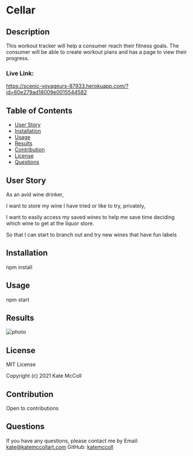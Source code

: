 # Cellar

## Description
This workout tracker will help a consumer reach their fitness goals. The consumer will be able to create workout plans
and has a page to view their progress.

### Live Link:
https://scenic-voyageurs-87933.herokuapp.com/?id=60e279ad18009e0015544582


## Table of Contents
- [User Story](#user-story)
- [Installation](#installation)
- [Usage](#usage)
- [Results](#results)
- [Contribution](#contribution)
- [License](#license)
- [Questions](#questions)


## User Story
As an avid wine drinker,

I want to store my wine I have tried or like to try, privately,

I want to easily access my saved wines to help me save time deciding which wine to get at the liquor store.

So that I can start to branch out and try new wines that have fun labels

## Installation
npm install

## Usage

npm start

## Results
![photo](./public/images/results.JPG)

## License
MIT License

Copyright (c) 2021 Kate McColl

## Contribution
Open to contributions

## Questions
If you have any questions, please contact me by Email: kate@katemccollart.com GitHub: [katemccoll](https://github.com/katemccoll)
